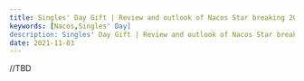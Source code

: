 ```yaml
---
title: Singles' Day Gift | Review and outlook of Nacos Star breaking 20,000
keywords: [Nacos,Singles' Day]
description: Singles' Day Gift | Review and outlook of Nacos Star breaking 20,000
date: 2021-11-03
---
```

//TBD